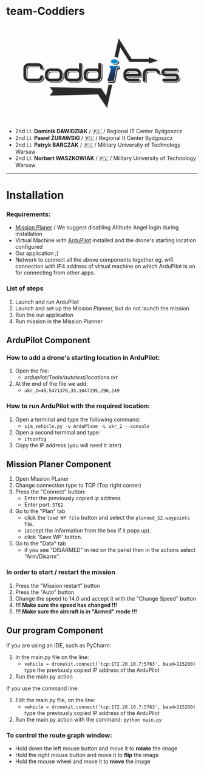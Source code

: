 # team-Coddiers

![alt text](/img/coddiers_logo.jpg)

* 2nd Lt. **Dominik DAWIDZIAK** / 🇵🇱 / Regional IT Center Bydgoszcz
* 2nd Lt. **Paweł ŻURAWSKI** / 🇵🇱 / Regional It Center Bydgoszcz
* 2nd Lt. **Patryk BARCZAK** / 🇵🇱 / Military University of Technology Warsaw
* 2nd Lt. **Norbert WASZKOWIAK** / 🇵🇱 / Military University of Technology Warsaw
---
# Installation
### Requirements:
- [Mission Planer](https://ardupilot.org/planner/docs/mission-planner-installation.html) / We suggest disabling Altitude Angel login during installation
- Virtual Machine with [ArduPilot](https://ardupilot.org/dev/docs/building-setup-linux.html?fbclid=IwAR03JKKK8-jABCSgNqTpenUjjdYro7u2j_tUFHjnqu7RoCnN3Oc8vvZVVgc#building-setup-linux) installed and the drone's starting location configured
- Our application ;)
- Network to connect all the above components together eg. wifi connection with IP4 address of virtual machine on which ArduPilot is on for connecting from other apps.

### List of steps
1. Launch and run ArduPilot
2. Launch and set up the Mission Planner, but do not launch the mission
3. Run the our application
4. Run mission in the Mission Planner 

## ArduPilot Component
### How to add a drone's starting location in ArduPilot:
1. Open the file:
   * _ardupilot/Tools/autotest/locations.txt_
2. At the end of the file we add:
    * ```ukr_2=48.5471376,35.1047295,296,249```

### How to run ArduPilot with the required location:
1. Open a terminal and type the following command:
    * ```sim_vehicle.py -v ArduPlane -L ukr_2 --console```
2. Open a second terminal and type:
   * ```ifconfig```
3. Copy the IP address (you will need it later)

## Mission Planer Component
1. Open Mission PLaner
2. Change connection type to TCP (Top right corner)
3. Press the "Connect" button:
   * Enter the previously copied ip address
   * Enter port: `5762`
4. Go to the "Plan" tab
   * click the `load WP file` button and select the `planned_S2.waypoints` file.
   * (accept the information from the box if it pops up).
   * click 'Save WP' button.
5. Go to the "Data" tab
   * if you see "DISARMED" in red on the panel then in the actions select "Arm/Disarm".

### In order to start / restart the mission
1. Press the "Mission restart" button
2. Press the "Auto" button
3. Change the speed to 14.0 and accept it with the "Change Speed" button
4. **!!! Make sure the speed has changed !!!**
5. **!!! Make sure the aircraft is in "Armed" mode !!!**

## Our program Component
If you are using an IDE, such as PyCharm:
1. In the main.py file on the line:
   * `vehicle = dronekit.connect('tcp:172.20.10.7:5763', baud=115200)` type the previously copied IP address of the ArduPilot
2. Run the main.py action

If you use the command line:
1. Edit the main.py file, on the line:
   * `vehicle = dronekit.connect('tcp:172.20.10.7:5763', baud=115200)` type the previously copied IP address of the ArduPilot
2. Run the main.py action with the command: `python main.py`

### To control the route graph window:
- Hold down the left mouse button and move it to **rotate** the image
- Hold the right mouse button and move it to **flip** the image
- Hold the mouse wheel and move it to **move** the image
